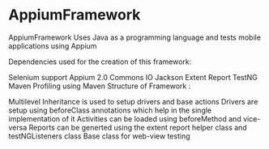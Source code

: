 # AppiumFramework
AppiumFramework
Uses Java as a programming language and tests mobile applications using Appium

Dependencies used for the creation of this framework:

Selenium support
Appium 2.0
Commons IO
Jackson
Extent Report
TestNG
Maven
Profiling using Maven
Structure of Framework :

Multilevel Inheritance is used to setup drivers and base actions
Drivers are setup using beforeClass annotations which help in the single implementation of it
Activities can be loaded using beforeMethod and vice-versa
Reports can be generted using the extent report helper class and testNGListeners class
Base class for web-view testing
